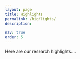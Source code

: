 ```yaml
---
layout: page
title: Highlights
permalink: /highlights/
description: 

nav: true
order: 5
---
```


Here are our research highlights....